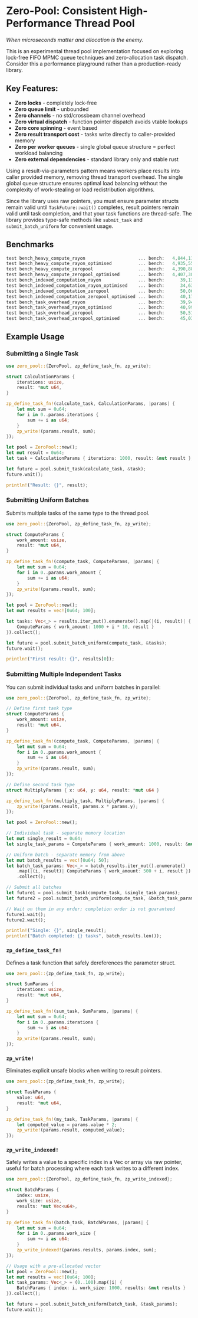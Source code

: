 # Zero-Pool: Consistent High-Performance Thread Pool
*When microseconds matter and allocation is the enemy.*

This is an experimental thread pool implementation focused on exploring lock-free FIFO MPMC queue techniques and zero-allocation task dispatch. Consider this a performance playground rather than a production-ready library.

## Key Features:

- **Zero locks** - completely lock-free
- **Zero queue limit** - unbounded
- **Zero channels** - no std/crossbeam channel overhead
- **Zero virtual dispatch** - function pointer dispatch avoids vtable lookups
- **Zero core spinning** - event based
- **Zero result transport cost** - tasks write directly to caller-provided memory
- **Zero per worker queues** - single global queue structure = perfect workload balancing
- **Zero external dependencies** - standard library only and stable rust

Using a result-via-parameters pattern means workers place results into caller provided memory, removing thread transport overhead. The single global queue structure ensures optimal load balancing without the complexity of work-stealing or load redistribution algorithms.

Since the library uses raw pointers, you must ensure parameter structs remain valid until `TaskFuture::wait()` completes, result pointers remain valid until task completion, and that your task functions are thread-safe. The library provides type-safe methods like `submit_task` and `submit_batch_uniform` for convenient usage.

## Benchmarks
```rust
test bench_heavy_compute_rayon                    ... bench:   4,844,119.25 ns/iter (+/- 626,564.62)
test bench_heavy_compute_rayon_optimised          ... bench:   4,935,556.95 ns/iter (+/- 454,298.12)
test bench_heavy_compute_zeropool                 ... bench:   4,390,880.40 ns/iter (+/- 347,767.12)
test bench_heavy_compute_zeropool_optimised       ... bench:   4,407,382.45 ns/iter (+/- 336,057.06)
test bench_indexed_computation_rayon              ... bench:      39,135.11 ns/iter (+/- 14,160.70)
test bench_indexed_computation_rayon_optimised    ... bench:      34,639.97 ns/iter (+/- 7,624.86)
test bench_indexed_computation_zeropool           ... bench:      50,064.12 ns/iter (+/- 4,719.97)
test bench_indexed_computation_zeropool_optimised ... bench:      40,170.21 ns/iter (+/- 5,019.51)
test bench_task_overhead_rayon                    ... bench:      39,940.40 ns/iter (+/- 9,373.38)
test bench_task_overhead_rayon_optimised          ... bench:      40,994.87 ns/iter (+/- 13,775.16)
test bench_task_overhead_zeropool                 ... bench:      50,517.70 ns/iter (+/- 3,595.43)
test bench_task_overhead_zeropool_optimised       ... bench:      45,036.93 ns/iter (+/- 7,731.93)
```

## Example Usage

### Submitting a Single Task

```rust
use zero_pool::{ZeroPool, zp_define_task_fn, zp_write};

struct CalculationParams {
    iterations: usize,
    result: *mut u64,
}

zp_define_task_fn!(calculate_task, CalculationParams, |params| {
    let mut sum = 0u64;
    for i in 0..params.iterations {
        sum += i as u64;
    }
    zp_write!(params.result, sum);
});

let pool = ZeroPool::new();
let mut result = 0u64;
let task = CalculationParams { iterations: 1000, result: &mut result };

let future = pool.submit_task(calculate_task, &task);
future.wait();

println!("Result: {}", result);
```

### Submitting Uniform Batches

Submits multiple tasks of the same type to the thread pool.

```rust
use zero_pool::{ZeroPool, zp_define_task_fn, zp_write};

struct ComputeParams {
    work_amount: usize,
    result: *mut u64,
}

zp_define_task_fn!(compute_task, ComputeParams, |params| {
    let mut sum = 0u64;
    for i in 0..params.work_amount {
        sum += i as u64;
    }
    zp_write!(params.result, sum);
});

let pool = ZeroPool::new();
let mut results = vec![0u64; 100];

let tasks: Vec<_> = results.iter_mut().enumerate().map(|(i, result)| {
    ComputeParams { work_amount: 1000 + i * 10, result }
}).collect();

let future = pool.submit_batch_uniform(compute_task, &tasks);
future.wait();

println!("First result: {}", results[0]);
```

### Submitting Multiple Independent Tasks

You can submit individual tasks and uniform batches in parallel:

```rust
use zero_pool::{ZeroPool, zp_define_task_fn, zp_write};

// Define first task type
struct ComputeParams {
    work_amount: usize,
    result: *mut u64,
}

zp_define_task_fn!(compute_task, ComputeParams, |params| {
    let mut sum = 0u64;
    for i in 0..params.work_amount {
        sum += i as u64;
    }
    zp_write!(params.result, sum);
});

// Define second task type
struct MultiplyParams { x: u64, y: u64, result: *mut u64 }

zp_define_task_fn!(multiply_task, MultiplyParams, |params| {
    zp_write!(params.result, params.x * params.y);
});

let pool = ZeroPool::new();

// Individual task - separate memory location
let mut single_result = 0u64;
let single_task_params = ComputeParams { work_amount: 1000, result: &mut single_result };

// Uniform batch - separate memory from above
let mut batch_results = vec![0u64; 50];
let batch_task_params: Vec<_> = batch_results.iter_mut().enumerate()
    .map(|(i, result)| ComputeParams { work_amount: 500 + i, result })
    .collect();

// Submit all batches
let future1 = pool.submit_task(compute_task, &single_task_params);
let future2 = pool.submit_batch_uniform(compute_task, &batch_task_params);

// Wait on them in any order; completion order is not guaranteed
future1.wait();
future2.wait(); 

println!("Single: {}", single_result);
println!("Batch completed: {} tasks", batch_results.len());
```

### `zp_define_task_fn!`

Defines a task function that safely dereferences the parameter struct.

```rust
use zero_pool::{zp_define_task_fn, zp_write};

struct SumParams {
    iterations: usize,
    result: *mut u64,
}

zp_define_task_fn!(sum_task, SumParams, |params| {
    let mut sum = 0u64;
    for i in 0..params.iterations {
        sum += i as u64;
    }
    zp_write!(params.result, sum);
});
```

### `zp_write!`

Eliminates explicit unsafe blocks when writing to result pointers.

```rust
use zero_pool::{zp_define_task_fn, zp_write};

struct TaskParams {
    value: u64,
    result: *mut u64,
}

zp_define_task_fn!(my_task, TaskParams, |params| {
    let computed_value = params.value * 2;
    zp_write!(params.result, computed_value);
});
```

### `zp_write_indexed!`

Safely writes a value to a specific index in a Vec or array via raw pointer, useful for batch processing where each task writes to a different index.

```rust
use zero_pool::{ZeroPool, zp_define_task_fn, zp_write_indexed};

struct BatchParams {
    index: usize,
    work_size: usize,
    results: *mut Vec<u64>,
}

zp_define_task_fn!(batch_task, BatchParams, |params| {
    let mut sum = 0u64;
    for i in 0..params.work_size {
        sum += i as u64;
    }
    zp_write_indexed!(params.results, params.index, sum);
});

// Usage with a pre-allocated vector
let pool = ZeroPool::new();
let mut results = vec![0u64; 100];
let task_params: Vec<_> = (0..100).map(|i| {
    BatchParams { index: i, work_size: 1000, results: &mut results }
}).collect();

let future = pool.submit_batch_uniform(batch_task, &task_params);
future.wait();
```